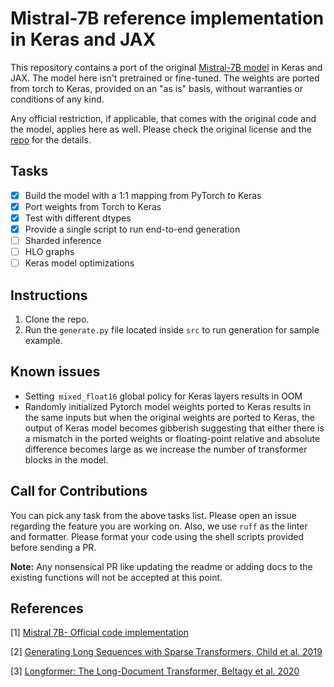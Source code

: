 # Mistral-7B reference implementation in Keras and JAX

This repository contains a port of the original [Mistral-7B model](https://github.com/mistralai/mistral-src/tree/main?tab=readme-ov-file) in Keras and JAX. The model here isn't pretrained or fine-tuned. The weights are ported from torch to Keras, provided on an "as is" basis, without warranties or conditions of any kind.

Any official restriction, if applicable, that comes with the original code and the model, applies here as well. Please check the original license and the [repo](https://github.com/mistralai/mistral-src/tree/main?tab=readme-ov-file) for the details.


## Tasks

- [x] Build the model with a 1:1 mapping from PyTorch to Keras
- [x] Port weights from Torch to Keras
- [x] Test with different dtypes
- [x] Provide a single script to run end-to-end generation
- [ ] Sharded inference
- [ ] HLO graphs
- [ ] Keras model optimizations

## Instructions

1. Clone the repo.
2. Run the `generate.py` file located inside `src` to run generation for sample example.


## Known issues

- Setting` mixed_float16` global policy for Keras layers results in OOM
- Randomly initialized Pytorch model weights ported to Keras results in the same inputs but when the original weights are ported to Keras, the output of Keras model becomes gibberish suggesting that either there is a
mismatch in the ported weights or floating-point relative and absolute difference becomes large as we increase the number of transformer blocks in the model.


## Call for Contributions

You can pick any task from the above tasks list. Please open an issue regarding the feature you are working on.
Also, we use `ruff` as the linter and formatter. Please format your code using the shell scripts provided before
sending a PR.

**Note:** Any nonsensical PR like updating the readme or adding docs to the existing functions will not be accepted
at this point.


## References

[1] [Mistral 7B- Official code implementation](https://github.com/mistralai/mistral-src/tree/main?tab=readme-ov-file)

[2] [Generating Long Sequences with Sparse Transformers, Child et al. 2019](https://arxiv.org/pdf/1904.10509.pdf)

[3] [Longformer: The Long-Document Transformer, Beltagy et al. 2020](https://arxiv.org/pdf/2004.05150v2.pdf)
